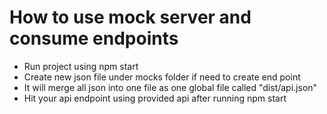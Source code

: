# How to use mock server and consume endpoints

- Run project using npm start
- Create new json file under mocks folder if need to create end point
- It will merge all json into one file as one global file called "dist/api.json"
- Hit your api endpoint using provided api after running npm start
